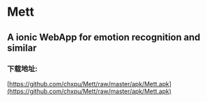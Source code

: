 # Mett
## A ionic WebApp for emotion recognition and similar

### 下载地址:
[https://github.com/chxpu/Mett/raw/master/apk/Mett.apk](https://github.com/chxpu/Mett/raw/master/apk/Mett.apk)
